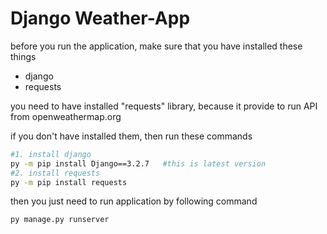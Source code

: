 # Django Weather-App

before you run the application, make sure that you have installed these things
* django
* requests

you need to have installed "requests" library, because it provide to run API from openweathermap.org

if you don't have installed them, then run these commands
```bash
#1. install django  
py -m pip install Django==3.2.7   #this is latest version
#2. install requests
py -m pip install requests
```
then you just need to run application by following command
```
py manage.py runserver
```